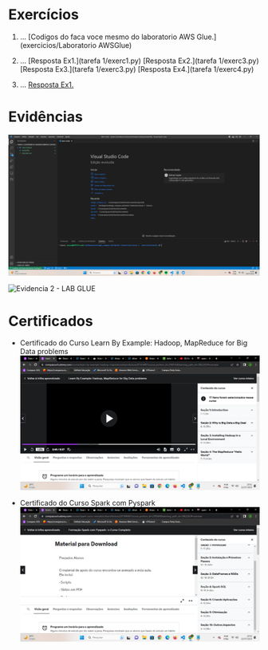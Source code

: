 # Exercícios

1. ...
[Codigos do faca voce mesmo do laboratorio AWS Glue.](exercicios/Laboratorio AWSGlue)

2. ...
[Resposta Ex1.](tarefa 1/exerc1.py)
[Resposta Ex2.](tarefa 1/exerc3.py)
[Resposta Ex3.](tarefa 1/exerc3.py)
[Resposta Ex4.](tarefa 1/exerc4.py)

3. ...
[Resposta Ex1.](exercicios/comandosUtilizandos.py)

# Evidências

![Evidencia 1 - ApacheSpark-ContadordePalavras](evidencias/docker.png)

![Evidencia 2 - LAB GLUE](evidencias/LabGlue)

# Certificados


- Certificado do Curso Learn By Example: Hadoop, MapReduce for Big Data problems
![Curso Learn By Example: Hadoop, MapReduce for Big Data problems](certificados/certificado.png)

- Certificado do Curso Spark com Pyspark
![Curso Spark com Pyspark](certificados/certificado2.png)